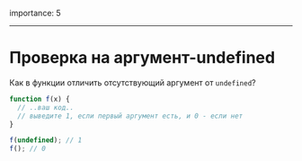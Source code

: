importance: 5

---

# Проверка на аргумент-undefined

Как в функции отличить отсутствующий аргумент от `undefined`?

```js
function f(x) {
  // ..ваш код..
  // выведите 1, если первый аргумент есть, и 0 - если нет
}

f(undefined); // 1
f(); // 0
```

